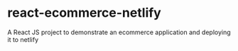 # react-ecommerce-netlify
A React JS project to demonstrate an ecommerce application and deploying it to netlify

